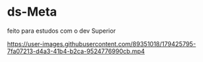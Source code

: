 # ds-Meta
feito para estudos com o dev Superior



https://user-images.githubusercontent.com/89351018/179425795-7fa07213-d4a3-41b4-b2ca-9524776990cb.mp4


